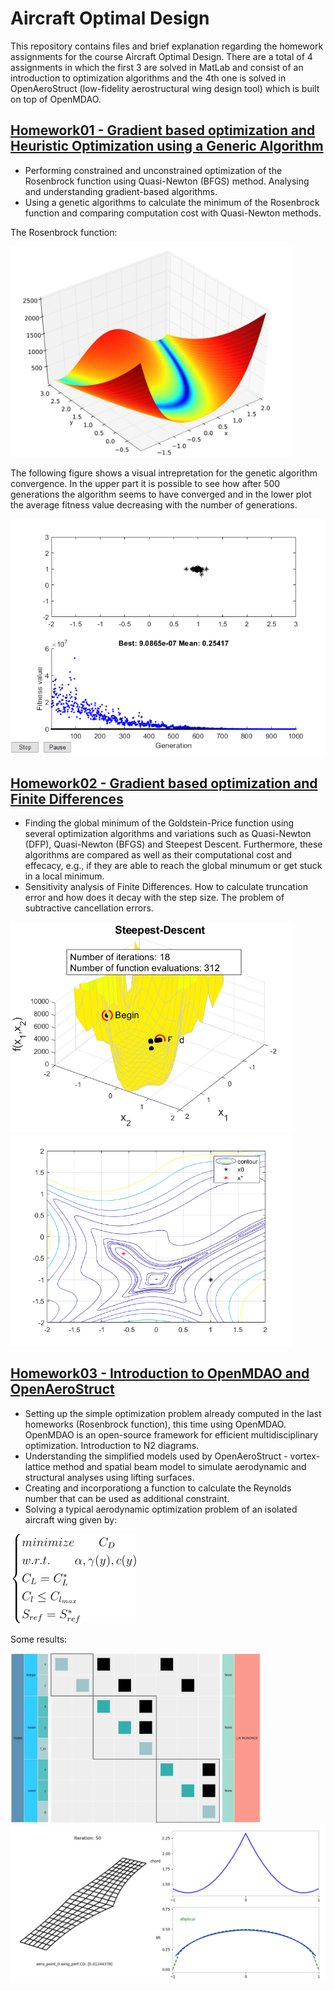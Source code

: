 
#  Aircraft Optimal Design
This repository contains files and brief explanation regarding the homework assignments for the course Aircraft Optimal Design. There are a total of 4 assignments in which the first 3 are solved in MatLab and consist of an introduction to optimization algorithms and the 4th one is solved in OpenAeroStruct (low-fidelity aerostructural wing design tool) which is built on top of OpenMDAO.

## [Homework01 - Gradient based optimization and Heuristic Optimization using a Generic Algorithm](https://github.com/josemfsantos97/Optimal-Aircraft-Design/tree/main/Homework01)
- Performing constrained and unconstrained optimization of the Rosenbrock function using Quasi-Newton (BFGS) method. Analysing and understanding gradient-based algorithms.
- Using a genetic algorithms to calculate the minimum of the Rosenbrock function and comparing computation cost with Quasi-Newton methods.

The Rosenbrock function:

<img src="https://github.com/josemfsantos97/Optimal-Aircraft-Design/blob/main/Homework01/images/1280px-Rosenbrock_function.png" width="450" />


The following figure shows a visual intrepretation for the genetic algorithm convergence. In the upper part it is possible to see how after 500 generations the algorithm seems to have converged and in the lower plot the average fitness value decreasing with the number of generations.

![Genetic Algorithm](https://github.com/josemfsantos97/Optimal-Aircraft-Design/blob/main/Homework01/images/gen1000size500.png)


## [Homework02  - Gradient based optimization and Finite Differences](https://github.com/josemfsantos97/Optimal-Aircraft-Design/tree/main/Homework02)
- Finding the global minimum of the Goldstein-Price function using several optimization algorithms and variations such as Quasi-Newton (DFP), Quasi-Newton (BFGS) and Steepest Descent. Furthermore, these algorithms are compared as well as their computational cost and effecacy, e.g., if they are able to reach the global minumum or get stuck in a local minimum.
- Sensitivity analysis of Finite Differences. How to calculate truncation error and how does it decay with the step size. The problem of subtractive cancellation errors.

<p float="left">
  <img src="https://github.com/josemfsantos97/Optimal-Aircraft-Design/blob/main/Homework02/images/steepest_descent.png" width="450" />
  <img src="https://github.com/josemfsantos97/Optimal-Aircraft-Design/blob/main/Homework02/images/steepest_descent2d.png" width="450" /> 
</p>

## [Homework03  - Introduction to OpenMDAO and OpenAeroStruct](https://github.com/josemfsantos97/Optimal-Aircraft-Design/tree/main/Homework03)
- Setting up the simple optimization problem already computed in the last homeworks (Rosenbrock function), this time using OpenMDAO. OpenMDAO is an open-source framework for efficient multidisciplinary optimization. Introduction to N2 diagrams.
- Understanding the simplified models used by OpenAeroStruct - vortex-lattice method and spatial beam model to simulate aerodynamic and structural analyses using lifting surfaces.
- Creating and incorporationg a function to calculate the Reynolds number that can be used as additional constraint.
- Solving a typical aerodynamic optimization problem of an isolated aircraft wing given by:

![Optimization problem](https://github.com/josemfsantos97/Optimal-Aircraft-Design/blob/main/Homework03/images/optimization_prob_tt3.png)

Some results:

<p float="left">
  <img src="https://github.com/josemfsantos97/Optimal-Aircraft-Design/blob/main/Homework03/images/n2_constrained.png" width="400" />
  <img src="https://github.com/josemfsantos97/Optimal-Aircraft-Design/blob/main/Homework03/images/viscous.png" width="550" /> 
</p>
